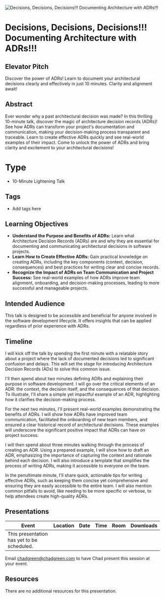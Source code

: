 ![Decisions, Decisions, Decisions!!! Documenting Architecture with ADRs!!!](thumbnail.jpg)

# Decisions, Decisions, Decisions!!! Documenting Architecture with ADRs!!!

## Elevator Pitch

Discover the power of ADRs! Learn to document your architectural decisions clearly and effectively in just 10 minutes. Clarity and alignment await!

## Abstract
Ever wonder why a past architectural decision was made? In this thrilling 10-minute talk, discover the magic of architecture decision records (ADRs)! See how ADRs can transform your project's documentation and communication, making your decision-making process transparent and traceable. Learn to create effective ADRs quickly and see real-world examples of their impact. Come to unlock the power of ADRs and bring clarity and excitement to your architectural decisions!

# Type
- 10-Minute Lightening Talk

## Tags
- Add tags here

## Learning Objectives
- **Understand the Purpose and Benefits of ADRs:** Learn what Architecture Decision Records (ADRs) are and why they are essential for documenting and communicating architectural decisions in software projects.
- **Learn How to Create Effective ADRs:** Gain practical knowledge on creating ADRs, including the key components (context, decision, consequences) and best practices for writing clear and concise records.
- **Recognize the Impact of ADRs on Team Communication and Project Success:** See real-world examples of how ADRs improve team alignment, onboarding, and decision-making processes, leading to more successful and manageable projects.

## Intended Audience

This talk is designed to be accessible and beneficial for anyone involved in the software development lifecycle. It offers insights that can be applied regardless of prior experience with ADRs.

## Timeline

I will kick off the talk by spending the first minute with a relatable story about a project where the lack of documented decisions led to significant confusion and delays. This will set the stage for introducing Architecture Decision Records (ADs) to solve this common issue.

I'll then spend about two minutes defining ADRs and explaining their purpose in software development. I will go over the critical elements of an ADR: the context, the decision itself, and the consequences of that decision. To illustrate, I'll share a simple yet impactful example of an ADR, highlighting how it clarifies the decision-making process.

For the next two minutes, I'll present real-world examples demonstrating the benefits of ADRs. I will show how ADRs have improved team communication, facilitated the onboarding of new team members, and ensured a clear historical record of architectural decisions. These examples will underscore the significant positive impact that ADRs can have on project success.

I will then spend about three minutes walking through the process of creating an ADR. Using a prepared example, I will show how to draft an ADR, emphasizing the importance of capturing the context and rationale behind each decision. I will also introduce a template that simplifies the process of writing ADRs, making it accessible to everyone on the team.

In the penultimate minute, I'll share quick, actionable tips for writing effective ADRs, such as keeping them concise yet comprehensive and ensuring they are easily accessible to the entire team. I will also mention common pitfalls to avoid, like needing to be more specific or verbose, to help attendees create high-quality ADRs.

## Presentations

| Event | Location | Date | Time | Room | Downloads |
|-------|:--------:|-----:|-----:|-----:|----------:|
| This presentation has yet to be scheduled. | | | | | |

Email [chadgreen@chadgreen.com](mailto:chadgreen@chadgreen.com?subject=Presentation%20Request:%20Presentation%20Title) to have Chad present this session at your event.

## Resources

There are no additional resources for this presentation.

